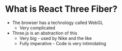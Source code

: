 # What is React Three Fiber?

- The browser has a technology called WebGL
  - Very complicated
- Three.js is an abstraction of this
  - Very big - used by Nike and the like
  - Fully imperative - Code is very intimidating
